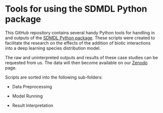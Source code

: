 # Tools for using the SDMDL Python package
This GitHub repository contains several handy Python tools for handling
in and outputs of the [SDMDL Python package](https://github.com/naturalis/sdmdl).
These scripts were created to facilitate the research on the effects of the addition of biotic interactions
into a deep learning species distribution model.

The raw and uninterpreted outputs and results of these case studies can be
requested from us. The data will then become available on our [Zenodo](https://zenodo.org/record/4982207#.YMxzYWgzaUk) page.

Scripts are sorted into the following sub-folders:

* Data Preprocessing
+ Model Running
- Result Interpretation

